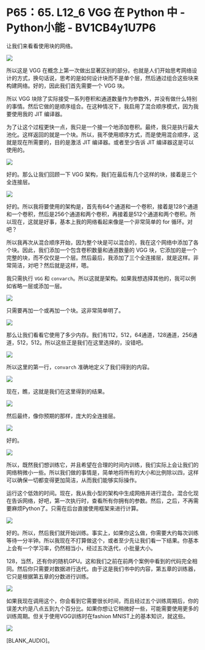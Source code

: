 # P65：65. L12_6 VGG 在 Python 中 - Python小能 - BV1CB4y1U7P6

让我们来看看使用块的网络。

![](img/5f66fea605ac011e5279e75c34059f15_1.png)

所以这是 VGG 在概念上第一次做出显著区别的部分。也就是人们开始思考网络设计的方式，换句话说，思考的是如何设计块而不是单个层，然后通过组合这些块来构建网络。好的，因此我们首先需要一个 VGG 块。

所以 VGG 块除了实际接受一系列卷积和通道数量作为参数外，并没有做什么特别的事情。然后它做的是顺序组合。在这种情况下，我启用了混合顺序模式，因为我要使用我的 JIT 编译器。

为了让这个过程更快一点，我只是一个接一个地添加卷积。最终，我只是执行最大池化。这样返回的就是一个块。所以，我不使用顺序方式，而是使用混合顺序，这就是现在所需要的，目的是激活 JIT 编译器。或者至少告诉 JIT 编译器这是可以使用的。

![](img/5f66fea605ac011e5279e75c34059f15_3.png)

好的。那么让我们回顾一下 VGG 架构，我们在最后有几个这样的块，接着是三个全连接层。

![](img/5f66fea605ac011e5279e75c34059f15_5.png)

好的。所以我将要使用的架构是，首先有64个通道和一个卷积，接着是128个通道和一个卷积，然后是256个通道和两个卷积，再接着是512个通道和两个卷积。所以现在，这就是好事，基本上我的网络看起来像是一个非常简单的 for 循环。对吧？

所以我再次从混合顺序开始，因为整个块是可以混合的，我在这个网络中添加了各个块。因此，我们添加一个包含卷积数量和通道数量的 VGG 块，它添加的是一个完整的块，而不仅仅是一个层。然后最后，我添加了三个全连接层，就是这样。非常简洁，对吧？然后就是这样，嗯。

我只需执行 `VGG` 和 `convarch`。所以这就是架构。如果我想选择其他的，我可以例如省略一层或添加一层。

![](img/5f66fea605ac011e5279e75c34059f15_7.png)

只需要再加一个或再加一个块。这非常简单明了。

![](img/5f66fea605ac011e5279e75c34059f15_9.png)

那么让我们看看它使用了多少内存。我们有112，512，64通道，128通道，256通道，512，512。所以这些正是我们在这里选择的，没错吧。

![](img/5f66fea605ac011e5279e75c34059f15_11.png)

所以这里的第一行，`convarch` 准确地定义了我们得到的内容。

![](img/5f66fea605ac011e5279e75c34059f15_13.png)

现在，瞧，这就是我们在这里得到的结果。

![](img/5f66fea605ac011e5279e75c34059f15_15.png)

然后最终，像你预期的那样，庞大的全连接层。

![](img/5f66fea605ac011e5279e75c34059f15_17.png)

好的。

![](img/5f66fea605ac011e5279e75c34059f15_19.png)

所以，既然我们想训练它，并且希望在合理的时间内训练，我们实际上会让我们的网络稍微小一些。所以我们做的事情是，简单地将所有的大小和比例除以四，这样可以确保一切都变得更加简洁，从而我们能够实际操作。

运行这个低效的时间。现在，我从我小型的架构中生成网络并进行混合。混合化现在告诉网络，好吧，第一次执行时，查看所有你拥有的参数。然后，之后，不再需要麻烦Python了。只需在后台直接使用框架来进行计算。

![](img/5f66fea605ac011e5279e75c34059f15_21.png)

好的。所以，然后我们就开始训练。事实上，如果你这么做，你需要大约每次训练等待一分半钟。所以我现在不打算做这个，或者至少先让我们看一下结果。你基本上会有一个学习率，仍然相当小，经过五次迭代，小批量大小。

128，当然，还有你的随机GPU。这和我们之前在前两个案例中看到的代码完全相同。然后你只需要对数据进行迭代。由于这是我们书中的内容，第五章的训练器，它只是根据第五章的分数进行训练。

![](img/5f66fea605ac011e5279e75c34059f15_23.png)

如果我现在调用这个，你会看到它需要很长时间，而且经过五个训练周期后，你的误差大约是八点五到九个百分比。如果你想让它稍微好一些，可能需要使用更多的训练周期。但关于使用VGG训练时在fashion MNIST上的基本知识，就这些。

![](img/5f66fea605ac011e5279e75c34059f15_25.png)

[BLANK_AUDIO]。
